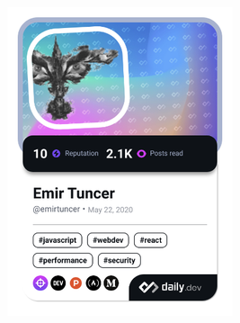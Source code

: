<a href="https://app.daily.dev/emirtuncer"><img src="./devcard.png" width="400" alt="Emir Tuncer's Dev Card"/></a>
